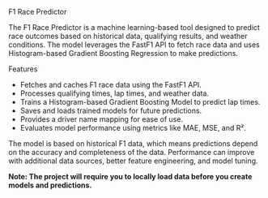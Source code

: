 F1 Race Predictor

The F1 Race Predictor is a machine learning-based tool designed to predict race outcomes based on historical data, qualifying results, and weather conditions. The model leverages the FastF1 API to fetch race data and uses Histogram-based Gradient Boosting Regression to make predictions.

Features
- Fetches and caches F1 race data using the FastF1 API.
- Processes qualifying times, lap times, and weather data.
- Trains a Histogram-based Gradient Boosting Model to predict lap times.
- Saves and loads trained models for future predictions.
- Provides a driver name mapping for ease of use.
- Evaluates model performance using metrics like MAE, MSE, and R².

The model is based on historical F1 data, which means predictions depend on the accuracy and completeness of the data.
Performance can improve with additional data sources, better feature engineering, and model tuning.

**Note: The project will require you to locally load data before you create models and predictions.**

